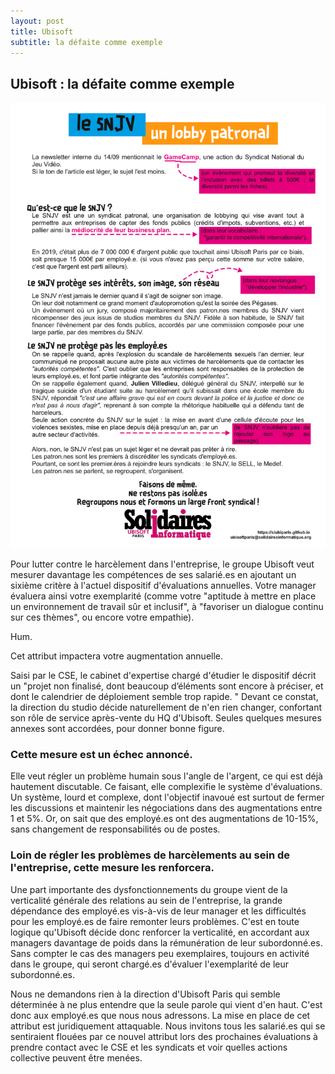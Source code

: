 ```yaml
---
layout: post
title: Ubisoft
subtitle: la défaite comme exemple
---
```


## Ubisoft : la défaite comme exemple

![SIUbiParis](../assets/img/UbisoftParis_Affichage_028.png)

Pour lutter contre le harcèlement dans l'entreprise, le groupe Ubisoft veut mesurer davantage les compétences de ses salarié.es en ajoutant un sixième critère à l'actuel dispositif d'évaluations annuelles.
Votre manager évaluera ainsi votre exemplarité (comme votre "aptitude à mettre en place un environnement de travail sûr et inclusif", à "favoriser un dialogue continu sur ces thèmes", ou encore votre empathie). 

Hum. 

Cet attribut impactera votre augmentation annuelle.


Saisi par le CSE, le cabinet d'expertise chargé d'étudier le dispositif décrit un "projet non finalisé, dont beaucoup d’éléments sont encore à préciser, et dont le calendrier de déploiement semble trop rapide. "
Devant ce constat, la direction du studio décide naturellement de n'en rien changer, confortant son rôle de service après-vente du HQ d'Ubisoft. Seules quelques mesures annexes sont accordées, pour donner bonne figure.


### Cette mesure est un échec annoncé.
Elle veut régler un problème humain sous l'angle de l'argent, ce qui est déjà hautement discutable. Ce faisant, elle complexifie le système d'évaluations. Un système, lourd et complexe, dont l'objectif inavoué est surtout de fermer les discussions et maintenir les négociations dans des augmentations entre 1 et 5%. Or, on sait que des employé.es ont des augmentations de 10-15%, sans changement de responsabilités ou de postes.

### Loin de régler les problèmes de harcèlements au sein de l'entreprise, cette mesure les renforcera.
Une part importante des dysfonctionnements du groupe vient de la verticalité générale des relations au sein de  l'entreprise, la grande dépendance des employé.es vis-à-vis de leur manager et les difficultés pour les employé.es de faire remonter leurs problèmes.
C'est en toute logique qu'Ubisoft décide donc renforcer la verticalité, en accordant aux managers davantage de poids dans la rémunération de leur subordonné.es.
Sans compter le cas des managers peu exemplaires, toujours en activité dans le groupe, qui seront chargé.es d'évaluer l'exemplarité de leur subordonné.es.

Nous ne demandons rien à la direction d'Ubisoft Paris qui semble déterminée à ne plus entendre que la seule parole qui vient d'en haut. C'est donc aux employé.es que nous nous adressons.
La mise en place de cet attribut est juridiquement attaquable. Nous invitons tous les salarié.es qui se sentiraient flouées par ce nouvel attribut lors des prochaines évaluations à prendre contact avec le CSE et les syndicats et voir quelles actions collective peuvent être menées.
